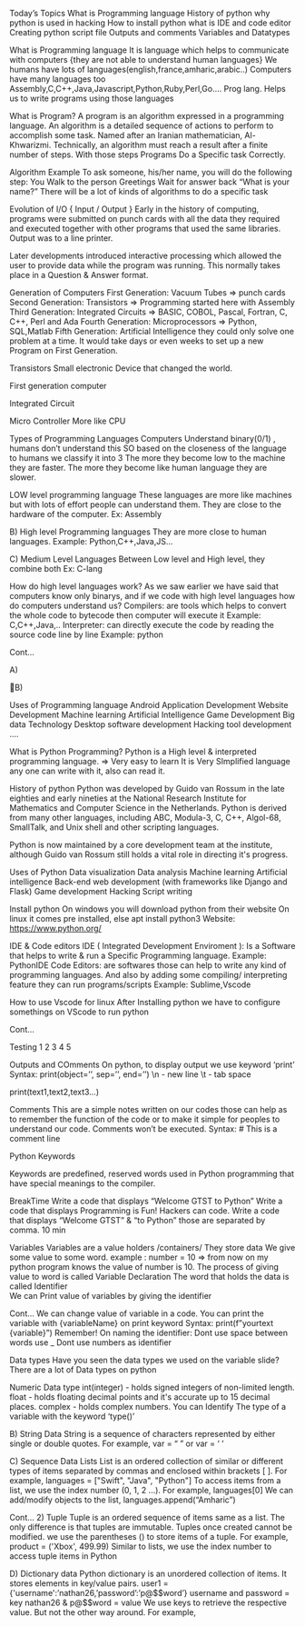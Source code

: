 

Today’s Topics
What is Programming language
History of python
why python is used in hacking
How to install python
what is IDE and code editor
Creating python script file
Outputs and comments
Variables and Datatypes

What is Programming language
It is language which helps to communicate with computers {they are not able to understand human languages}
We humans have lots of languages(english,france,amharic,arabic..)
Computers have many languages too
Assembly,C,C++,Java,Javascript,Python,Ruby,Perl,Go….
Prog lang. Helps us to write programs using those languages

What is Program?
A program is an algorithm expressed in a programming language.
An algorithm is a detailed sequence of actions to perform to accomplish some task. Named after an Iranian mathematician, Al-Khwarizmi.
Technically, an algorithm must reach a result after a finite number of steps.
With those steps Programs Do a Specific task Correctly.

Algorithm Example
To ask someone,  his/her name, you will do the following step:
You Walk to the person
Greetings
Wait for answer back
“What is your name?”
There will be a lot of kinds of algorithms to do a specific task

Evolution of I/O { Input / Output }
Early in the history of computing, programs were submitted on punch cards with all the data they required and executed together with other programs that used the same libraries. Output was to a line printer.

Later developments introduced interactive processing which allowed the user to provide data while the program was running. This normally takes place in a Question & Answer format.

Generation of Computers
First Generation: Vacuum Tubes  =>  punch cards
Second Generation: Transistors   => Programming started here with Assembly
Third Generation: Integrated Circuits => BASIC, COBOL, Pascal, Fortran, C, C++, Perl and Ada
Fourth Generation: Microprocessors => Python, SQL,Matlab
Fifth Generation: Artificial Intelligence
 they could only solve one problem at a time. It would take days or even weeks to set up a new Program on First Generation.

Transistors
Small electronic Device that changed the world.

First generation computer

Integrated Circuit

Micro Controller
More like CPU

Types of Programming Languages
Computers Understand binary(0/1) , humans don’t understand this
SO based on the closeness of the language to humans we classify it into 3 
The more they become low to the machine they are faster.
The more they become like human language they are slower.

LOW level programming language
These languages are more like machines but with lots of effort people can understand them. They are close to the hardware of the computer.
Ex: Assembly

B) High level Programming languages
They are more close to human languages.
Example: Python,C++,Java,JS…

C) Medium Level
Languages Between Low level and High level, they combine both
Ex: C-lang

How do high level languages work?
As we saw earlier we have said that computers know only binarys, and if we code with high level languages how do computers understand us?
Compilers: are tools which helps to convert the whole code to bytecode then computer will execute it
 Example: C,C++,Java,..
Interpreter: can directly execute the code by reading the source code line by line
Example: python

Cont…



A)




B)

Uses of Programming language
Android Application Development
Website Development
Machine learning
Artificial Intelligence
Game Development
Big data Technology
Desktop software development
Hacking tool development
….

What is Python Programming?
Python is a High level & interpreted programming language. => Very easy to learn
It is Very SImplified language any one can write with it, also can read it.

History of python
Python was developed by Guido van Rossum in the late eighties and early nineties at the National Research Institute for Mathematics and Computer Science in the Netherlands.
Python is derived from many other languages, including ABC, Modula-3, C, C++, Algol-68, SmallTalk, and Unix shell and other scripting languages.

Python is now maintained by a core development team at the institute, although Guido van Rossum still holds a vital role in directing it's progress.

Uses of Python
Data visualization
Data analysis
Machine learning
Artificial intelligence
Back-end web development (with frameworks like Django and Flask)
Game development
Hacking Script writing

Install python
On windows you will download python from their website
On linux it comes pre installed, else apt install python3
Website: https://www.python.org/

IDE & Code editors
IDE ( Integrated Development Enviroment ): Is a Software that helps to write & run a Specific Programming language. Example: PythonIDE
Code Editors: are softwares those can help to write any kind of programming languages. And also by adding some compiling/ interpreting feature they can run programs/scripts Example: Sublime,Vscode

How to use Vscode for linux
After Installing python we have to configure somethings on VScode to run python

Cont…

Testing
1
2
3
4
5

Outputs and COmments
On python, to display output we use keyword ‘print’
Syntax: print(object=’’, sep=’’, end=’’)
\n - new line
\t - tab space

print(text1,text2,text3…)

Comments
This are a simple notes written on our codes those can help as to remember the function of the code or to make it simple for peoples to understand our code.
Comments won’t be executed.
Syntax:  # This is a comment line

Python Keywords

Keywords are predefined, reserved words used in Python programming that have special meanings to the compiler.



BreakTime
Write a code that displays “Welcome GTST to Python”
Write a code that displays 
Programming is Fun!
 Hackers can code.
Write a code that displays “Welcome GTST” &  “to Python” those are separated by comma.
10 min

Variables
Variables are a value holders /containers/ 
They store data
We give some value to some word.
example : number = 10         =>  from now on my python program knows the value of number is 10.
The process of giving value to word is called Variable Declaration
The word that holds the data is called Identifier  
We can Print value of variables by giving the identifier

Cont…
We can change value of variable in a code.
You can print the variable with {variableName} on print keyword
Syntax:  print(f”yourtext {variable}”)
Remember!
On naming the identifier:
Dont use space between words use _
Dont use numbers as identifier

Data types
Have you seen the data types we used on the variable slide?
There are a lot of Data types on python

Numeric Data type
int(integer) - holds signed integers of non-limited length.
float - holds floating decimal points and it's accurate up to 15 decimal places.
complex - holds complex numbers.
You can Identify The type of a variable with the keyword ‘type()’

B) String Data
String is a sequence of characters represented by either single or double quotes. For example,  var = “ ”    or   var = ‘  ’

C) Sequence Data
Lists
List is an ordered collection of similar or different types of items separated by commas and enclosed within brackets [ ]. For example,  languages = ["Swift", "Java", "Python"]
To access items from a list, we use the index number (0, 1, 2 ...). For example, languages[0]
We can add/modify objects to the list, languages.append(“Amharic”)

Cont… 
2) Tuple
Tuple is an ordered sequence of items same as a list. The only difference is that tuples are immutable. Tuples once created cannot be modified.
we use the parentheses () to store items of a tuple. For example, product = ('Xbox', 499.99)
Similar to lists, we use the index number to access tuple items in Python 

D) Dictionary data
Python dictionary is an unordered collection of items. It stores elements in key/value pairs.
user1 = {'username':’nathan26,’password’:’p@$$word’}
username and password = key
nathan26 & p@$$word = value
We use keys to retrieve the respective value. But not the other way around. For example,


